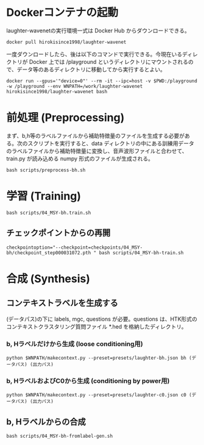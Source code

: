 # Dockerコンテナの起動

laughter-wavenetの実行環境一式は Docker Hub からダウンロードできる。

```
docker pull hirokisince1998/laughter-wavenet
```

一度ダウンロードしたら、後は以下のコマンドで実行できる。今現在いるディレクトリが Docker 上では /playground というディレクトリにマウントされるので、データ等のあるディレクトリに移動してから実行するとよい。

```
docker run --gpus='"device=0"' --rm -it --ipc=host -v $PWD:/playground -w /playground --env WNPATH=/work/laughter-wavenet hirokisince1998/laughter-wavenet bash
```

# 前処理 (Preprocessing)

まず、b,h等のラベルファイルから補助特徴量のファイルを生成する必要がある。次のスクリプトを実行すると、data ディレクトリの中にある訓練用データのラベルファイルから補助特徴量に変換し、音声波形ファイルと合わせて、train.py が読み込める numpy 形式のファイルが生成される。

```
bash scripts/preprocess-bh.sh
```

# 学習 (Training)

```
bash scripts/04_MSY-bh.train.sh
```

## チェックポイントからの再開

```
checkpointoption="--checkpoint=checkpoints/04_MSY-bh/checkpoint_step000031072.pth " bash scripts/04_MSY-bh-train.sh
```

# 合成 (Synthesis)

## コンテキストラベルを生成する

(データパス)の下に labels, mgc, questions が必要。questions は、HTK形式のコンテキストクラスタリング質問ファイル *.hed を格納したディレクトリ。

### b, Hラベルだけから生成 (loose conditioning用)

```
python $WNPATH/makecontext.py --preset=presets/laughter-bh.json bh (データパス) (出力パス)
```

### b, HラベルおよびC0から生成 (conditioning by power用)

```
python $WNPATH/makecontext.py --preset=presets/laughter-c0.json c0 (データパス) (出力パス)
```

## b, Hラベルからの合成
```
bash scripts/04_MSY-bh-fromlabel-gen.sh
```
